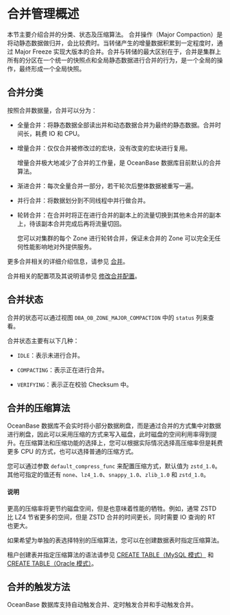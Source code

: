 # 合并管理概述

本节主要介绍合并的分类、状态及压缩算法。
合并操作（Major Compaction）是将动静态数据做归并，会比较费时。当转储产生的增量数据积累到一定程度时，通过 Major Freeze 实现大版本的合并。合并与转储的最大区别在于，合并是集群上所有的分区在一个统一的快照点和全局静态数据进行合并的行为，是一个全局的操作，最终形成一个全局快照。

## 合并分类

按照合并数据量，合并可以分为：

* 全量合并：将静态数据全部读出并和动态数据合并为最终的静态数据。合并时间长，耗费 IO 和 CPU。

* 增量合并：仅仅合并被修改过的宏块，没有改变的宏块进行复用。

  增量合并极大地减少了合并的工作量，是 OceanBase 数据库目前默认的合并算法。
  
* 渐进合并：每次全量合并一部分，若干轮次后整体数据被重写一遍。

* 并行合并：将数据划分到不同线程中并行做合并。

* 轮转合并：在合并时将正在进行合并的副本上的流量切换到其他未合并的副本上，待该副本合并完成后再将流量切回。

  您可以对集群的每个 Zone 进行轮转合并，保证未合并的 Zone 可以完全无任何性能影响地对外提供服务。
  
更多合并相关的详细介绍信息，请参见 [合并](../../../../../7.reference/1.oceanbase-database-concepts/9.storage-architecture/3.dump-and-merge/3.merge.md)。

合并相关的配置项及其说明请参见 [修改合并配置](../2.merge-management/7.modify-a-merge-configuration.md)。

## 合并状态

合并的状态可以通过视图 `DBA_OB_ZONE_MAJOR_COMPACTION` 中的 `status` 列来查看。

合并状态主要有以下几种：

* `IDLE`：表示未进行合并。

* `COMPACTING`：表示正在进行合并。

* `VERIFYING`：表示正在校验 Checksum 中。

## 合并的压缩算法

OceanBase 数据库不会实时将小部分数据刷盘，而是通过合并的方式集中对数据进行刷盘，因此可以采用压缩的方式来写入磁盘，此时磁盘的空间利用率得到提升。在压缩算法和压缩功能的选择上，您可以根据实际情况选择高压缩率但是耗费更多 CPU 的方式，也可以选择普通的压缩方式。

您可以通过参数 `default_compress_func` 来配置压缩方式，默认值为 `zstd_1.0`。其他可指定的值还有 `none`、`lz4_1.0`、`snappy_1.0`、`zlib_1.0` 和 `zstd_1.0`。

  <main id="notice" type='explain'>
    <h4>说明</h4>
    <p>更高的压缩率将更节约磁盘空间，但是也意味着性能的牺牲。例如，通常 ZSTD 比 LZ4 节省更多的空间，但是 ZSTD 合并的时间更长，同时需要 IO 查询的 RT 也更大。</p>
  </main>

如果希望为单独的表选择特别的压缩算法，您可以在创建数据表时指定压缩算法。

租户创建表并指定压缩算法的语法请参见 [CREATE TABLE（MySQL 模式）](../../../../4.development-guide-refactoring/1.sql-syntax/2.common-tenant-of-mysql-mode/6.sql-statement-of-mysql-mode/16.create-table-of-mysql-mode.md) 和 [CREATE TABLE（Oracle 模式）](../../../../4.development-guide-refactoring/1.sql-syntax/3.common-tenant-of-oracle-mode/9.sql-statement-of-oracle-mode/1.ddl-of-oracle-mode/24.create-table-of-oracle-mode.md)。

## 合并的触发方法

OceanBase 数据库支持自动触发合并、定时触发合并和手动触发合并。
